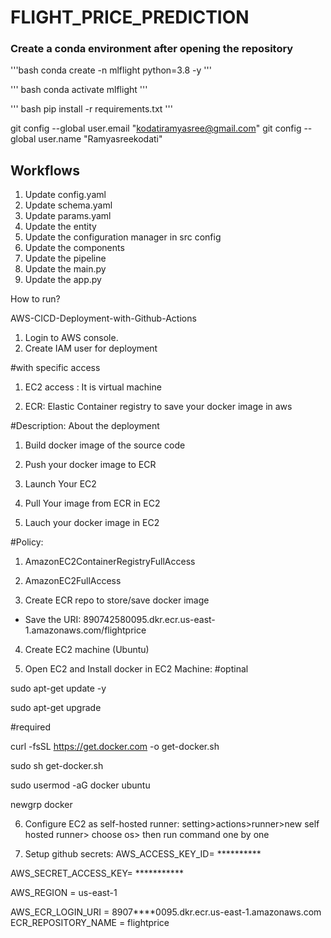 # FLIGHT_PRICE_PREDICTION



### Create a conda environment after opening the repository

'''bash
conda create -n mlflight python=3.8 -y
'''

''' bash
conda activate mlflight
'''
 
''' bash
pip install -r requirements.txt
'''


git config --global user.email "kodatiramyasree@gmail.com"
git config --global user.name "Ramyasreekodati"


## Workflows

1. Update config.yaml
2. Update schema.yaml
3. Update params.yaml
4. Update the entity
5. Update the configuration manager in src config
6. Update the components
7. Update the pipeline 
8. Update the main.py
9. Update the app.py



How to run?

AWS-CICD-Deployment-with-Github-Actions
1. Login to AWS console.
2. Create IAM user for deployment

#with specific access

1. EC2 access : It is virtual machine

2. ECR: Elastic Container registry to save your docker image in aws


#Description: About the deployment

1. Build docker image of the source code

2. Push your docker image to ECR

3. Launch Your EC2 

4. Pull Your image from ECR in EC2

5. Lauch your docker image in EC2

#Policy:

1. AmazonEC2ContainerRegistryFullAccess

2. AmazonEC2FullAccess

3. Create ECR repo to store/save docker image
- Save the URI: 890742580095.dkr.ecr.us-east-1.amazonaws.com/flightprice

4. Create EC2 machine (Ubuntu)

5. Open EC2 and Install docker in EC2 Machine:
#optinal

sudo apt-get update -y

sudo apt-get upgrade

#required

curl -fsSL https://get.docker.com -o get-docker.sh

sudo sh get-docker.sh

sudo usermod -aG docker ubuntu

newgrp docker

6. Configure EC2 as self-hosted runner:
setting>actions>runner>new self hosted runner> choose os> then run command one by one

7. Setup github secrets:
AWS_ACCESS_KEY_ID= **********

AWS_SECRET_ACCESS_KEY= ***********

AWS_REGION = us-east-1

AWS_ECR_LOGIN_URI = 8907****0095.dkr.ecr.us-east-1.amazonaws.com
ECR_REPOSITORY_NAME = flightprice

